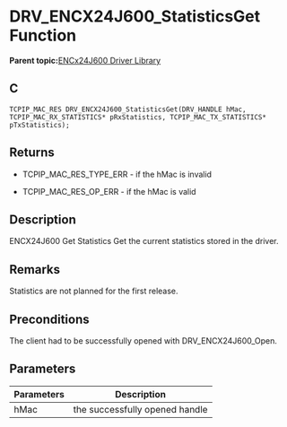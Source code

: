 # DRV\_ENCX24J600\_StatisticsGet Function

**Parent topic:**[ENCx24J600 Driver Library](GUID-F35BADF5-5469-4970-B3C5-52AB1E2287AB.md)

## C

```
TCPIP_MAC_RES DRV_ENCX24J600_StatisticsGet(DRV_HANDLE hMac, TCPIP_MAC_RX_STATISTICS* pRxStatistics, TCPIP_MAC_TX_STATISTICS* pTxStatistics); 
```

## Returns

-   TCPIP\_MAC\_RES\_TYPE\_ERR - if the hMac is invalid

-   TCPIP\_MAC\_RES\_OP\_ERR - if the hMac is valid


## Description

ENCX24J600 Get Statistics Get the current statistics stored in the driver.

## Remarks

Statistics are not planned for the first release.

## Preconditions

The client had to be successfully opened with DRV\_ENCX24J600\_Open.

## Parameters

|Parameters|Description|
|----------|-----------|
|hMac|the successfully opened handle|

